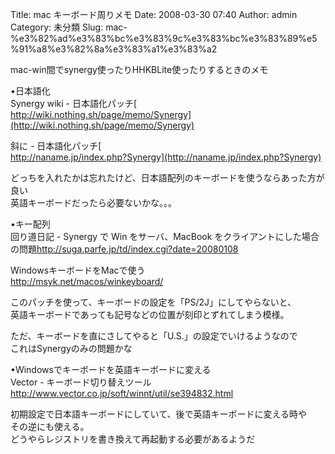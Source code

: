 Title: mac キーボード周りメモ
Date: 2008-03-30 07:40
Author: admin
Category: 未分類
Slug: mac-%e3%82%ad%e3%83%bc%e3%83%9c%e3%83%bc%e3%83%89%e5%91%a8%e3%82%8a%e3%83%a1%e3%83%a2

mac-win間でsynergy使ったりHHKBLite使ったりするときのメモ

<!--more-->  
•日本語化  
Synergy wiki - 日本語化パッチ[  
http://wiki.nothing.sh/page/memo/Synergy](http://wiki.nothing.sh/page/memo/Synergy)

斜に - 日本語化パッチ[  
http://naname.jp/index.php?Synergy](http://naname.jp/index.php?Synergy)

どっちを入れたかは忘れたけど、日本語配列のキーボードを使うならあった方が良い  
英語キーボードだったら必要ないかな。。。

•キー配列  
回り道日記 - Synergy で Win をサーバ、MacBook
をクライアントにした場合の問題<http://suga.parfe.jp/td/index.cgi?date=20080108>

WindowsキーボードをMacで使う  
<http://msyk.net/macos/winkeyboard/>

このパッチを使って、キーボードの設定を「PS/2J」にしてやらないと、  
英語キーボードであっても記号などの位置が刻印とずれてしまう模様。

ただ、キーボードを直にさしてやると「U.S.」の設定でいけるようなので  
これはSynergyのみの問題かな

•Windowsでキーボードを英語キーボードに変える  
Vector - キーボード切り替えツール  
<http://www.vector.co.jp/soft/winnt/util/se394832.html>

初期設定で日本語キーボードにしていて、後で英語キーボードに変える時や  
その逆にも使える。  
どうやらレジストリを書き換えて再起動する必要があるようだ
